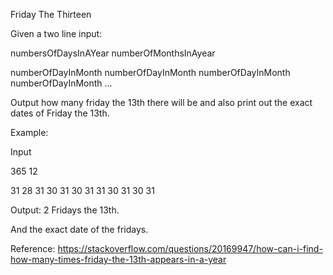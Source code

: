Friday The Thirteen

Given a two line input:

numbersOfDaysInAYear numberOfMonthsInAyear

numberOfDayInMonth numberOfDayInMonth numberOfDayInMonth numberOfDayInMonth ...

Output how many friday the 13th there will be and also print out the exact dates of Friday the 13th.

Example:

Input

365 12

31 28 31 30 31 30 31 31 30 31 30 31

Output: 2 Fridays the 13th.

And the exact date of the fridays.

Reference: https://stackoverflow.com/questions/20169947/how-can-i-find-how-many-times-friday-the-13th-appears-in-a-year
